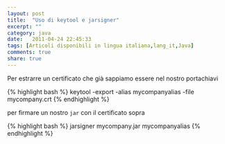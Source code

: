 ```yaml
---
layout: post
title:  "Uso di keytool e jarsigner"
excerpt: ""
category: java
date:   2011-04-24 22:45:33
tags: [Articoli disponibili in lingua italiana,lang_it,Java]
comments: true
share: true
---
```


Per estrarre un certificato che già sappiamo essere nel nostro portachiavi

{% highlight bash %} 
keytool -export -alias mycompanyalias -file mycompany.crt
{% endhighlight %}

per firmare un nostro `jar` con il certificato sopra

{% highlight bash %} 
jarsigner mycompany.jar mycompanyalias
{% endhighlight %}
